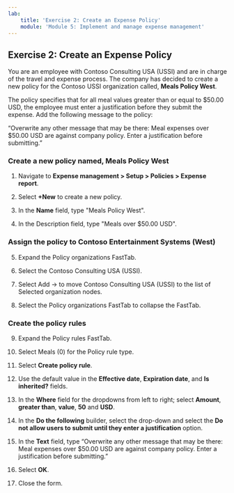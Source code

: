 ```yaml
---
lab:
    title: 'Exercise 2: Create an Expense Policy'
    module: 'Module 5: Implement and manage expense management'
---
```


## Exercise 2: Create an Expense Policy

You are an employee with Contoso Consulting USA (USSI) and are in charge of the travel and expense process. The company has decided to create a new policy for the Contoso USSI organization called, **Meals Policy West**.

The policy specifies that for all meal values greater than or equal to $50.00 USD, the employee must enter a justification before they submit the expense. Add the following message to the policy:

“Overwrite any other message that may be there: Meal expenses over $50.00 USD are against company policy. Enter a justification before submitting.”

### Create a new policy named, Meals Policy West

1. Navigate to **Expense management &gt; Setup &gt; Policies &gt; Expense report**.

2. Select **+New** to create a new policy.

3. In the **Name** field, type "Meals Policy West".

4. In the Description field, type "Meals over $50.00 USD".

### Assign the policy to Contoso Entertainment Systems (West)

5. Expand the Policy organizations FastTab.

6. Select the Contoso Consulting USA (USSI).

7. Select Add &#8594; to move Contoso Consulting USA (USSI) to the list of Selected organization nodes.

8. Select the Policy organizations FastTab to collapse the FastTab.

### Create the policy rules

9. Expand the Policy rules FastTab.

10. Select Meals (0) for the Policy rule type.

11. Select **Create policy rule**.

12. Use the default value in the **Effective date**, **Expiration date**, and **Is inherited?** fields.

13. In the **Where** field for the dropdowns from left to right; select **Amount**, **greater than**, **value**, **50** and **USD**.

14. In the **Do the following** builder, select the drop-down and select the **Do not allow users to submit until they enter a justification** option.

15. In the **Text** field, type “Overwrite any other message that may be there: Meal expenses over $50.00 USD are against company policy. Enter a justification before submitting.”

16. Select **OK**.

17. Close the form.

  
‎ 
